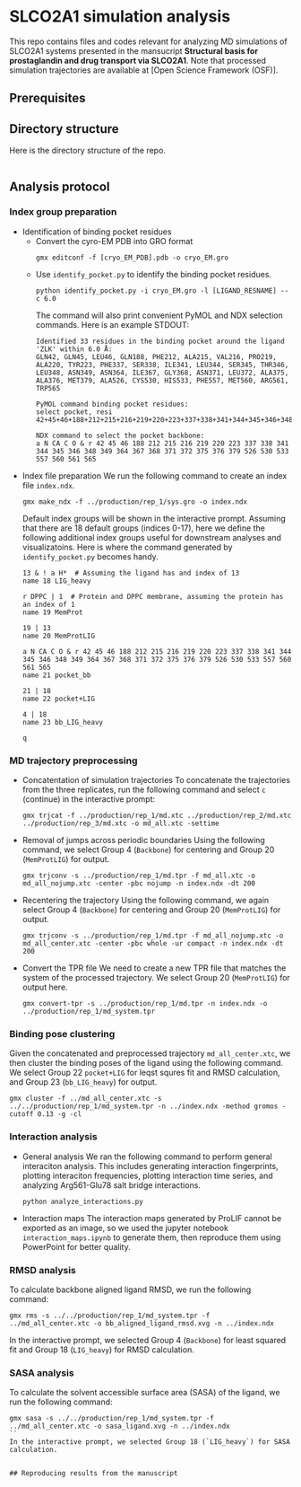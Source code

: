 # SLCO2A1 simulation analysis
This repo contains files and codes relevant for analyzing MD simulations of SLCO2A1 systems presented in the mansucript **Structural basis for prostaglandin and drug transport via SLCO2A1**. Note that processed simulation trajectories are available at [Open Science Framework (OSF)]. 

## Prerequisites

## Directory structure
Here is the directory structure of the repo.
```
```

## Analysis protocol
### Index group preparation
- Identification of binding pocket residues
  - Convert the cyro-EM PDB into GRO format
    ```
    gmx editconf -f [cryo_EM_PDB].pdb -o cryo_EM.gro
    ```
  - Use `identify_pocket.py` to identify the binding pocket residues. 
    ```
    python identify_pocket.py -i cryo_EM.gro -l [LIGAND_RESNAME] --c 6.0
    ```
    The command will also print convenient PyMOL and NDX selection commands. Here is an example STDOUT:
    ```
    Identified 33 residues in the binding pocket around the ligand 'ZLK' within 6.0 Å:
    GLN42, GLN45, LEU46, GLN188, PHE212, ALA215, VAL216, PRO219, ALA220, TYR223, PHE337, SER338, ILE341, LEU344, SER345, THR346, LEU348, ASN349, ASN364, ILE367, GLY368, ASN371, LEU372, ALA375, ALA376, MET379, ALA526, CYS530, HIS533, PHE557, MET560, ARG561, TRP565

    PyMOL command binding pocket residues:
    select pocket, resi 42+45+46+188+212+215+216+219+220+223+337+338+341+344+345+346+348+349+364+367+368+371+372+375+376+379+526+530+533+557+560+561+565

    NDX command to select the pocket backbone:
    a N CA C O & r 42 45 46 188 212 215 216 219 220 223 337 338 341 344 345 346 348 349 364 367 368 371 372 375 376 379 526 530 533 557 560 561 565
    ```
- Index file preparation
  We run the following command to create an index file `index.ndx`.
  ```
  gmx make_ndx -f ../production/rep_1/sys.gro -o index.ndx
  ```
  Default index groups will be shown in the interactive prompt. Assuming that there are 18 default groups (indices 0-17), here we define the following additional index groups useful for downstream analyses and visualizatoins. Here is where the command generated by `identify_pocket.py` becomes handy.
  ```
  13 & ! a H*  # Assuming the ligand has and index of 13
  name 18 LIG_heavy

  r DPPC | 1  # Protein and DPPC membrane, assuming the protein has an index of 1
  name 19 MemProt

  19 | 13
  name 20 MemProtLIG

  a N CA C O & r 42 45 46 188 212 215 216 219 220 223 337 338 341 344 345 346 348 349 364 367 368 371 372 375 376 379 526 530 533 557 560 561 565
  name 21 pocket_bb

  21 | 18
  name 22 pocket+LIG

  4 | 18
  name 23 bb_LIG_heavy

  q
  ```

### MD trajectory preprocessing
- Concatentation of simulation trajectories
  To concatenate the trajectories from the three replicates, run the following command and select `c` (continue) in the interactive prompt:
  ```
  gmx trjcat -f ../production/rep_1/md.xtc ../production/rep_2/md.xtc ../production/rep_3/md.xtc -o md_all.xtc -settime
  ```
- Removal of jumps across periodic boundaries
  Using the following command, we select Group 4 (`Backbone`) for centering and Group 20 (`MemProtLIG`) for output.
  ```
  gmx trjconv -s ../production/rep_1/md.tpr -f md_all.xtc -o md_all_nojump.xtc -center -pbc nojump -n index.ndx -dt 200
  ```
- Recentering the trajectory
  Using the following command, we again select Group 4 (`Backbone`) for centering and Group 20 (`MemProtLIG`) for output.
  ```
  gmx trjconv -s ../production/rep_1/md.tpr -f md_all_nojump.xtc -o md_all_center.xtc -center -pbc whole -ur compact -n index.ndx -dt 200
  ```
- Convert the TPR file
  We need to create a new TPR file that matches the system of the processed trajectory. We select Group 20 (`MemProtLIG`) for output here.
  ```
  gmx convert-tpr -s ../production/rep_1/md.tpr -n index.ndx -o ../production/rep_1/md_system.tpr
  ```

### Binding pose clustering
Given the concatenated and preprocessed trajectory `md_all_center.xtc`, we then cluster the binding poses of the ligand using the following command. We select Group 22 `pocket+LIG` for leqst squres fit and RMSD calculation, and Group 23 (`bb_LIG_heavy`) for output.
```
gmx cluster -f ../md_all_center.xtc -s ../../production/rep_1/md_system.tpr -n ../index.ndx -method gromos -cutoff 0.13 -g -cl
```

### Interaction analysis
- General analysis
  We ran the following command to perform general interaciton analysis. This includes generating interaction fingerprints, plotting interaciton frequencies, plotting interaction time series, and analyzing Arg561-Glu78 salt bridge interactions.
  ```
  python analyze_interactions.py 
  ```
- Interaction maps
  The interaction maps generated by ProLIF cannot be exported as an image, so we used the jupyter notebook `interaction_maps.ipynb` to generate them, then reproduce them using PowerPoint for better quality.

### RMSD analysis
To calculate backbone aligned ligand RMSD, we run the following command:
```
gmx rms -s ../../production/rep_1/md_system.tpr -f ../md_all_center.xtc -o bb_aligned_ligand_rmsd.xvg -n ../index.ndx
```
In the interactive prompt, we selected Group 4 (`Backbone`) for least squared fit and Group 18 (`LIG_heavy`) for RMSD calculation.

### SASA analysis
To calculate the solvent accessible surface area (SASA) of the ligand, we run the following command:
```
gmx sasa -s ../../production/rep_1/md_system.tpr -f ../md_all_center.xtc -o sasa_ligand.xvg -n ../index.ndx
``
In the interactive prompt, we selected Group 18 (`LIG_heavy`) for SASA calculation.


## Reproducing results from the manuscript


